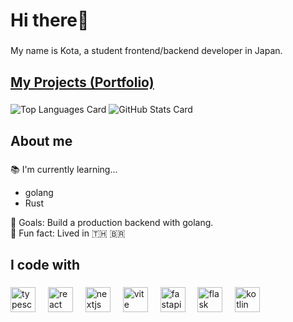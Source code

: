 # Hi there👋

###

My name is Kota, a student frontend/backend developer in Japan.

###

## [My Projects (Portfolio)](https://portfolio.kota113.com)

###

![Top Languages Card](https://github-readme-stats.vercel.app/api/top-langs/?username=kota113)
![GitHub Stats Card](https://github-readme-stats.vercel.app/api?username=kota113)


## About me

###

📚 I'm currently learning...
  * golang
  * Rust

🎯 Goals: Build a production backend with golang.  
🎲 Fun fact: Lived in 🇹🇭 🇧🇷

###

## I code with

###

<div align="left">
  <img src="https://cdn.jsdelivr.net/gh/devicons/devicon/icons/typescript/typescript-original.svg" height="40" alt="typescript logo"  />
  <img width="12" />
  <img src="https://cdn.jsdelivr.net/gh/devicons/devicon/icons/react/react-original.svg" height="40" alt="react logo"  />
  <img width="12" />
  <img src="https://cdn.jsdelivr.net/gh/devicons/devicon/icons/nextjs/nextjs-original.svg" height="40" alt="nextjs logo"  />
  <img width="12" />
  <img src="https://skillicons.dev/icons?i=vite" height="40" alt="vite logo"  />
  <img width="12" />
  <img src="https://cdn.jsdelivr.net/gh/devicons/devicon/icons/fastapi/fastapi-original.svg" height="40" alt="fastapi logo"  />
  <img width="12" />
  <img src="https://cdn.jsdelivr.net/gh/devicons/devicon/icons/flask/flask-original.svg" height="40" alt="flask logo"  />
  <img width="12" />
  <img src="https://cdn.jsdelivr.net/gh/devicons/devicon/icons/kotlin/kotlin-original.svg" height="40" alt="kotlin logo"  />
</div>
